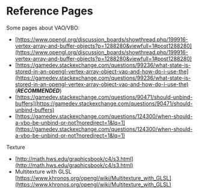 # Reference Pages

Some pages about VAO/VBO:

* [https://www.opengl.org/discussion_boards/showthread.php/199916-vertex-array-and-buffer-objects?p=1288280&viewfull=1#post1288280](https://www.opengl.org/discussion_boards/showthread.php/199916-vertex-array-and-buffer-objects?p=1288280&viewfull=1#post1288280)
* [https://gamedev.stackexchange.com/questions/99236/what-state-is-stored-in-an-opengl-vertex-array-object-vao-and-how-do-i-use-the](https://gamedev.stackexchange.com/questions/99236/what-state-is-stored-in-an-opengl-vertex-array-object-vao-and-how-do-i-use-the) (**_RECOMMENDED_**)
* [https://gamedev.stackexchange.com/questions/90471/should-unbind-buffers](https://gamedev.stackexchange.com/questions/90471/should-unbind-buffers)
* [https://gamedev.stackexchange.com/questions/124300/when-should-a-vbo-be-unbind-or-not?noredirect=1&lq=1](https://gamedev.stackexchange.com/questions/124300/when-should-a-vbo-be-unbind-or-not?noredirect=1&lq=1)

Texture

* [http://math.hws.edu/graphicsbook/c4/s3.html](http://math.hws.edu/graphicsbook/c4/s3.html)
* Multitexture with GLSL [https://www.khronos.org/opengl/wiki/Multitexture_with_GLSL](https://www.khronos.org/opengl/wiki/Multitexture_with_GLSL)